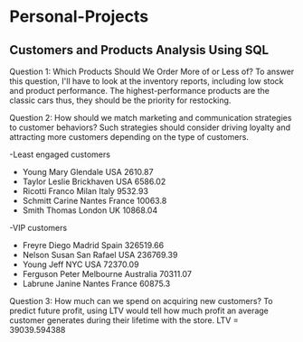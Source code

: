 # Personal-Projects

## Customers and Products Analysis Using SQL

Question 1: Which Products Should We Order More of or Less of?
To answer this question, I'll have to look at the inventory reports, including low stock and product performance. 
The highest-performance products are the classic cars thus, they should be the priority for restocking. 

Question 2: How should we match marketing and communication strategies to customer behaviors?
Such strategies should consider driving loyalty and attracting more customers depending on the type of customers. 

-Least engaged customers
* Young	  Mary	   Glendale	  USA	   2610.87
* Taylor  Leslie	 Brickhaven USA	   6586.02
* Ricotti	Franco	 Milan	     Italy	 9532.93
* Schmitt	Carine 	Nantes	    France	10063.8
* Smith	  Thomas 	London     UK	    10868.04
 
-VIP customers
* Freyre	  Diego 	Madrid	    Spain	    326519.66
* Nelson	  Susan	 San Rafael USA	      236769.39
* Young	   Jeff	  NYC	       USA	      72370.09
* Ferguson Peter	 Melbourne	 Australia	70311.07
* Labrune	 Janine Nantes	    France	   60875.3 

Question 3: How much can we spend on acquiring new customers?
To predict future profit, using LTV would tell how much profit an average customer generates during their lifetime with the store. 
LTV = 39039.594388

